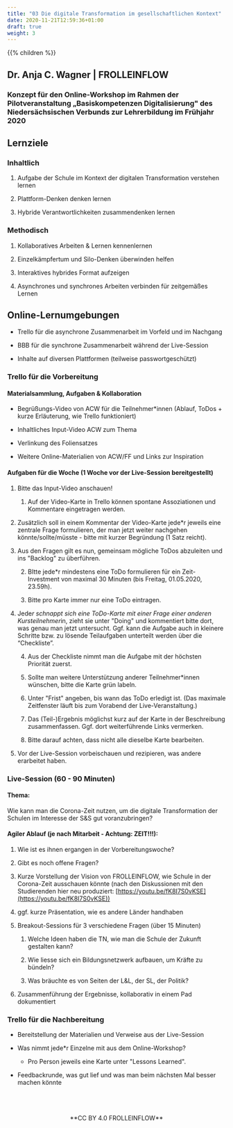 ```yaml
---
title: "03 Die digitale Transformation im gesellschaftlichen Kontext"
date: 2020-11-21T12:59:36+01:00
draft: true
weight: 3
---
```

{{% children  %}}

## **Dr. Anja C. Wagner | FROLLEINFLOW**

### Konzept für den Online-Workshop im Rahmen der Pilotveranstaltung „Basiskompetenzen Digitalisierung" des Niedersächsischen Verbunds zur Lehrerbildung im Frühjahr 2020

## Lernziele

### Inhaltlich

1. Aufgabe der Schule im Kontext der digitalen Transformation verstehen lernen

2. Plattform-Denken denken lernen

3. Hybride Verantwortlichkeiten zusammendenken lernen

### Methodisch

1. Kollaboratives Arbeiten & Lernen kennenlernen

2. Einzelkämpfertum und Silo-Denken überwinden helfen

3. Interaktives hybrides Format aufzeigen

4. Asynchrones und synchrones Arbeiten verbinden für zeitgemäßes Lernen

## Online-Lernumgebungen

* Trello für die asynchrone Zusammenarbeit im Vorfeld und im Nachgang

* BBB für die synchrone Zusammenarbeit während der Live-Session

* Inhalte auf diversen Plattformen (teilweise passwortgeschützt)

### Trello für die Vorbereitung

#### Materialsammlung, Aufgaben & Kollaboration

* Begrüßungs-Video von ACW für die Teilnehmer*innen (Ablauf, ToDos + kurze Erläuterung, wie Trello funktioniert)

* Inhaltliches Input-Video ACW zum Thema

* Verlinkung des Foliensatzes

* Weitere Online-Materialien von ACW/FF und Links zur Inspiration

#### Aufgaben für die Woche (1 Woche vor der Live-Session bereitgestellt)

1. Bitte das Input-Video anschauen!

    1. Auf der Video-Karte in Trello können spontane Assoziationen und Kommentare eingetragen werden.

2. Zusätzlich soll in einem Kommentar der Video-Karte jede*r jeweils eine zentrale Frage formulieren, der man jetzt weiter nachgehen könnte/sollte/müsste - bitte mit kurzer Begründung (1 Satz reicht).

3. Aus den Fragen gilt es nun, gemeinsam mögliche ToDos abzuleiten und ins "Backlog" zu überführen.

    2. BItte jede*r mindestens eine ToDo formulieren für ein Zeit-Investment von maximal 30 Minuten (bis Freitag, 01.05.2020, 23.59h).

    3. Bitte pro Karte immer nur eine ToDo eintragen.

4. Jede*r schnappt sich eine ToDo-Karte mit einer Frage einer anderen Kursteilnehmer*in, zieht sie unter "Doing" und kommentiert bitte dort, was genau man jetzt untersucht. Ggf. kann die Aufgabe auch in kleinere Schritte bzw. zu lösende Teilaufgaben unterteilt werden über die “Checkliste”.

    4. Aus der Checkliste nimmt man die Aufgabe mit der höchsten Priorität zuerst.

    5. Sollte man weitere Unterstützung anderer Teilnehmer*innen wünschen, bitte die Karte grün labeln.

    6. Unter "Frist" angeben, bis wann das ToDo erledigt ist. (Das maximale Zeitfenster läuft bis zum Vorabend der Live-Veranstaltung.)

    7. Das (Teil-)Ergebnis möglichst kurz auf der Karte in der Beschreibung zusammenfassen. Ggf. dort weiterführende Links vermerken.

    8. Bitte darauf achten, dass nicht alle dieselbe Karte bearbeiten.

5. Vor der Live-Session vorbeischauen und rezipieren, was andere erarbeitet haben.

### Live-Session (60 - 90 Minuten)

#### Thema:

Wie kann man die Corona-Zeit nutzen, um die digitale Transformation der Schulen im Interesse der S&S gut voranzubringen?

#### Agiler Ablauf (je nach Mitarbeit - Achtung: ZEIT!!!):

1. Wie ist es ihnen ergangen in der Vorbereitungswoche?

2. Gibt es noch offene Fragen?

3. Kurze Vorstellung der Vision von FROLLEINFLOW, wie Schule in der Corona-Zeit ausschauen könnte (nach den Diskussionen mit den Studierenden hier neu produziert: [https://youtu.be/fK8I7S0vKSE](https://youtu.be/fK8I7S0vKSE))

4. ggf. kurze Präsentation, wie es andere Länder handhaben

5. Breakout-Sessions für 3 verschiedene Fragen (über 15 Minuten)

    1. Welche Ideen haben die TN, wie man die Schule der Zukunft gestalten kann?

    2. Wie liesse sich ein Bildungsnetzwerk aufbauen, um Kräfte zu bündeln?

    3. Was bräuchte es von Seiten der L&L, der SL, der Politik?

6. Zusammenführung der Ergebnisse, kollaborativ in einem Pad dokumentiert

### Trello für die Nachbereitung

* Bereitstellung der Materialien und Verweise aus der Live-Session

* Was nimmt jede*r Einzelne mit aus dem Online-Workshop?

    * Pro Person jeweils eine Karte unter "Lessons Learned".

* Feedbackrunde, was gut lief und was man beim nächsten Mal besser machen könnte  


<br>
<br>
<br>

<center>
**CC BY 4.0  FROLLEINFLOW**
</center>
